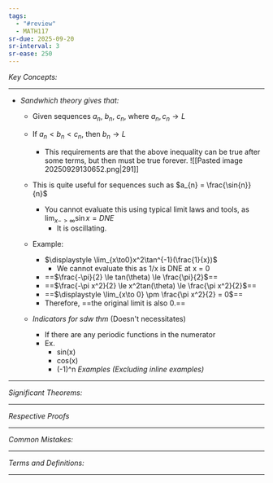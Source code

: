 ```yaml
---
tags:
  - "#review"
  - MATH117
sr-due: 2025-09-20
sr-interval: 3
sr-ease: 250
---
```

*Key Concepts:*
___

- *Sandwhich theory gives that:*
	- Given sequences $a_n$, $b_n$, $c_n$, where $a_{n}, c_{n} \to L$
	- If $a_{n} < b_{n} < c_{n}$, then $b_{n} \to L$
		- This requirements are that the above inequality can be true after some terms, but then must be true forever. 
	![[Pasted image 20250929130652.png|291]]
	
	- This is quite useful for sequences such as $a_{n} = \frac{\sin{n}}{n}$
		- You cannot evaluate this using typical limit laws and tools, as $\displaystyle \lim_{x->\infty}\sin{x} = DNE$
			- It is oscillating. 
	- Example: 
		- $\displaystyle \lim_{x\to0}x^2\tan^{-1}(\frac{1}{x})$
			- We cannot evaluate this as 1/x is DNE at x = 0
		- ==$\frac{-\pi}{2} \le tan(\theta) \le \frac{\pi}{2}$==
		- ==$\frac{-\pi x^2}{2} \le x^2tan(\theta) \le \frac{\pi x^2}{2}$==
		- ==$\displaystyle \lim_{x\to 0} \pm \frac{\pi x^2}{2} = 0$==
		- Therefore, ==the original limit is also 0.==

	- *Indicators for sdw thm* (Doesn't necessitates)
		- If there are any periodic functions in the numerator
		- Ex. 
			- sin(x)
			- cos(x)
			- (-1)^n
*Examples (Excluding inline examples)* 
___

*Significant Theorems:*
___

*Respective Proofs*
___

*Common Mistakes:*
___

*Terms and Definitions:*
___

